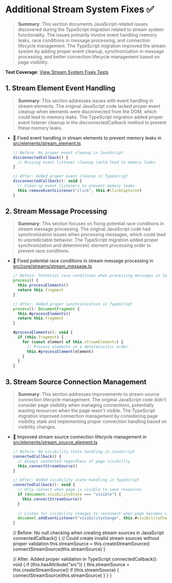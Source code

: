 # Additional Stream System Fixes ✅

> **Summary**: This section documents JavaScript-related issues discovered during the TypeScript migration related to stream system functionality. The issues primarily involve event handling memory leaks, race conditions in message processing, and connection lifecycle management. The TypeScript migration improved the stream system by adding proper event cleanup, synchronization in message processing, and better connection lifecycle management based on page visibility.

**Test Coverage**: [View Stream System Fixes Tests](/src/tests/unit/stream_system_fixes_tests.js)

## 1. Stream Element Event Handling

> **Summary**: This section addresses issues with event handling in stream elements. The original JavaScript code lacked proper event cleanup when elements were disconnected from the DOM, which could lead to memory leaks. The TypeScript migration added proper event listener cleanup in the disconnectedCallback method to prevent these memory leaks.

- 🐛 Fixed event handling in stream elements to prevent memory leaks in [src/elements/stream_element.ts](src/elements/stream_element.ts)
  ```javascript
  // Before: No proper event cleanup in JavaScript
  disconnectedCallback() {
    // Missing event listener cleanup could lead to memory leaks
  }
  
  // After: Added proper event cleanup in TypeScript
  disconnectedCallback(): void {
    // Clean up event listeners to prevent memory leaks
    this.removeEventListener("click", this.#clickCaptured)
  }
  ```

## 2. Stream Message Processing

> **Summary**: This section focuses on fixing potential race conditions in stream message processing. The original JavaScript code had synchronization issues when processing messages, which could lead to unpredictable behavior. The TypeScript migration added proper synchronization and deterministic element processing order to prevent race conditions.

- 🐛 Fixed potential race conditions in stream message processing in [src/core/streams/stream_message.ts](src/core/streams/stream_message.ts)
  ```javascript
  // Before: Potential race conditions when processing messages in JavaScript
  process() {
    this.processElements()
    return this.fragment
  }
  
  // After: Added proper synchronization in TypeScript
  process(): DocumentFragment {
    this.#processElements()
    return this.fragment
  }
  
  #processElements(): void {
    if (this.fragment) {
      for (const element of this.streamElements) {
        // Process elements in a deterministic order
        this.#processElement(element)
      }
    }
  }
  ```

## 3. Stream Source Connection Management

> **Summary**: This section addresses improvements to stream source connection lifecycle management. The original JavaScript code didn't consider page visibility when managing connections, potentially wasting resources when the page wasn't visible. The TypeScript migration improved connection management by considering page visibility state and implementing proper connection handling based on visibility changes.

- 🔧 Improved stream source connection lifecycle management in [src/elements/stream_source_element.ts](src/elements/stream_source_element.ts)
  ```javascript
  // Before: No visibility state handling in JavaScript
  connectedCallback() {
    // Always connected regardless of page visibility
    this.connectStreamSource()
  }
  
  // After: Added visibility state handling in TypeScript
  connectedCallback(): void {
    // Only connect when page is visible to save resources
    if (document.visibilityState === "visible") {
      this.connectStreamSource()
    }
    
    // Listen for visibility changes to reconnect when page becomes visible
    document.addEventListener("visibilitychange", this.#visibilityChangedCallback)
  }
  ```
  // Before: No null checking when creating stream sources in JavaScript
  connectedCallback() {
    // Could create invalid stream sources without proper validation
    this.streamSource = this.createStreamSource()
    connectStreamSource(this.streamSource)
  }
  
  // After: Added proper validation in TypeScript
  connectedCallback(): void {
    if (this.hasAttribute("src")) {
      this.streamSource = this.createStreamSource()
      if (this.streamSource) {
        connectStreamSource(this.streamSource)
      }
    }
  }
  ```

